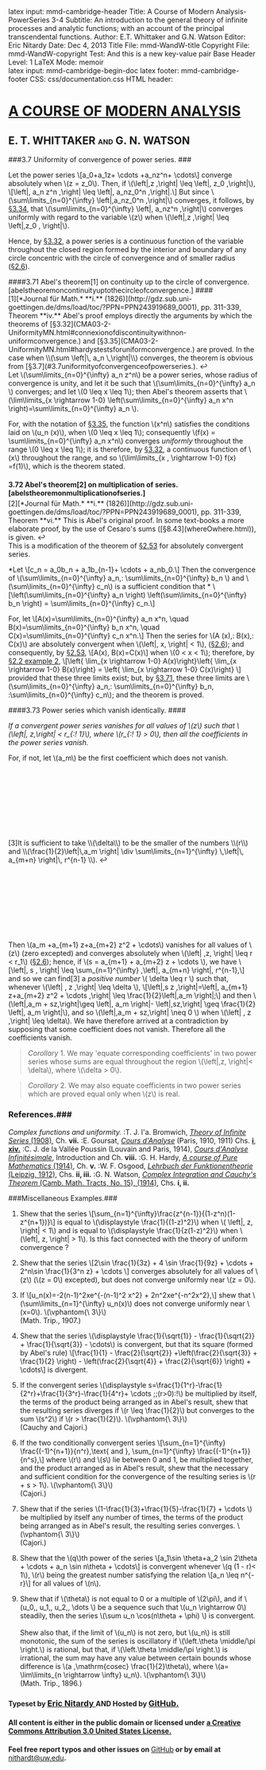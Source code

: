 latex input:	mmd-cambridge-header
Title:	A Course of Modern Analysis-PowerSeries 3-4
Subtitle:	An introduction to the general theory of
	infinite processes and analytic functions;
	with an account of the principal
	transcendental functions.
Author:	E.T. Whittaker and G.N. Watson
Editor:	Eric Nitardy
Date:	Dec 4, 2013
Title File:	mmd-WandW-title
Copyright File:	mmd-WandW-copyright
Test:	And this is a new key-value pair
Base Header Level:	1
LaTeX Mode:	memoir  
latex input:	mmd-cambridge-begin-doc 
latex footer:	mmd-cambridge-footer
CSS:	css/documentation.css
HTML header:	<script type="text/javascript"
	src="http://cdn.mathjax.org/mathjax/latest/MathJax.js?config=TeX-AMS_HTML-full"></script>
	<script type="text/javascript" src="js/showhide.js"></script>
	<script type="text/javascript" src="js/mathjaxend.js"></script>


<div id="header"><h1><a href="CMA00-FrontMN.html">A COURSE OF MODERN<span>&nbsp;</span>ANALYSIS</a></h1><h2>E. T. WHITTAKER <span style="font-size:65%;">AND</span> G.<span>&nbsp;</span>N.<span>&nbsp;</span>WATSON</h2></div>

<div markdown=1 id="content">
<div markdown=1 class="contenttext">

###3.7 Uniformity of convergence of power series. ###

Let the power series 
\\[a_0+a_1z+ \cdots +a_nz^n+ \cdots\\]
converge absolutely when \\(z = z_0\\). Then, if \\(\left|\,z \,\right| \leq \left|\, z_0 \,\right|\\),
\\[\left|\, a_n z^n \,\right| \leq \left|\, a_nz_0^n \,\right|.\\]
But since \\(\sum\limits_{n=0}^{\infty} \left|\,a_nz_0^n \,\right|\\) converges, it follows, by [&#167;3.34](CMA03-2-UniformityMN.html#aconditionduetoweierstrassforuniformconvergence.), that \\(\sum\limits_{n=0}^{\infty} \left|\, a_nz^n \,\right|\\) converges uniformly with regard to the variable \\(z\\) when \\(\left|\,z \,\right| \leq \left|\,z_0 \, \right|\\). 

Hence, by [&#167;3.32,](CMA03-2-UniformityMN.html#connexionofdiscontinuitywithnon-uniformconvergence.) a power series is a continuous function of the variable 
throughout the closed region formed by the interior and boundary of any 
circle concentric with the circle of convergence and of smaller radius ([&#167;2.6](CMA02-3-MoreSeriesMN.html#powerseries)). 

####3.71 Abel's theorem<a class="marginmark" onClick="toggleHide('mn:1,-1');">&#91;1&#93;</a> on continuity up to the circle of convergence. [abelstheoremoncontinuityuptothecircleofconvergence.] ####

</div>



<div markdown=1 class="marginnotes" id="mn:1,-1" style="margin-top: -1em; margin-bottom: -1em;"><a class="marginmark">&#91;1&#93;</a>[*Journal f&uuml;r Math.* **i.** (1826)](http://gdz.sub.uni-goettingen.de/dms/load/toc/?PPN=PPN243919689_0001), pp. 311-339, Theorem **iv.** Abel's proof employs directly the arguments by which the theorems of [&#167;3.32](CMA03-2-UniformityMN.html#connexionofdiscontinuitywithnon-uniformconvergence.) and [&#167;3.35](CMA03-2-UniformityMN.html#hardystestsforuniformconvergence.) are proved. In the case when \\(\sum \left|\, a_n \,\right|\\) converges, the theorem is obvious from [&#167;3.7](#3.7uniformityofconvergenceofpowerseries.).<a onClick="hideIt('mn:1,-1')" title="hide margin note" class="reversefootnote">&#160;&#8617;</a>

</div>



<div markdown=1 class="contenttext">

Let \\(\sum\limits_{n=0}^{\infty} a_n z^n\\) be a power series, whose radius of convergence is unity, and let it be such that \\(\sum\limits_{n=0}^{\infty} a_n \\)  converges; and let \\(0 \leq x \leq 1\\); then Abel's theorem asserts that \\(\lim\limits_{x \rightarrow 1-0} \left(\sum\limits_{n=0}^{\infty} a_n x^n \right)=\sum\limits_{n=0}^{\infty} a_n \\). 

For, with the notation of [&#167;3.35](CMA03-2-UniformityMN.html#hardystestsforuniformconvergence.), 
the function \\(x^n\\)  satisfies the conditions laid on \\(u_n (x)\\), when \\(0 \leq x \leq 1\\); consequently \\(f(x) = \sum\limits_{n=0}^{\infty} a_n x^n\\)  converges *uniformly* throughout the range \\(0 \leq x \leq 1\\); it is therefore, by [&#167;3.32](CMA03-2-UniformityMN.html#connexionofdiscontinuitywithnon-uniformconvergence.), a continuous 
function of \\(x\\) throughout the range, and so \\(\lim\limits_{x \, \rightarrow 1-0} f(x) =f(1)\\), which is the theorem stated. 

#### 3.72 Abel's theorem<a class="marginmark" onClick="toggleHide('mn:2,-1');">&#91;2&#93;</a> on multiplication of series. [abelstheoremonmultiplicationofseries.] ####

</div>



<div markdown=1 class="marginnotes" id="mn:2,-1" style="margin-top: -1em; margin-bottom: -1em;"><a class="marginmark">&#91;2&#93;</a>[*Journal f&uuml;r Math.* **i.** (1826)](http://gdz.sub.uni-goettingen.de/dms/load/toc/?PPN=PPN243919689_0001), pp. 311-339, Theorem **vi.** This is Abel's original proof. In some text-books a more elaborate proof, by the use of Cesaro's sums ([&#167;8.43](whereOwhere.html)), is given.<a onClick="hideIt('mn:2,-1')" title="hide margin note" class="reversefootnote">&#160;&#8617;</a>

</div>



<div markdown=1 class="contenttext">

This is a modification of the theorem of [&#167;2.53](CMA02-3-MoreSeriesMN.html#cauchymultiplication) for absolutely convergent 
series. 

*Let \\[c_n = a_0b_n + a_1b_{n-1}+ \cdots + a_nb_0.\\] 
Then the convergence of \\(\sum\limits_{n=0}^{\infty} a_n,\: \sum\limits_{n=0}^{\infty} b_n \\) and \\(\sum\limits_{n=0}^{\infty} c_n\\) is a sufficient condition that *
\\[\left(\sum\limits_{n=0}^{\infty} a_n \right) \left(\sum\limits_{n=0}^{\infty} b_n \right) = \sum\limits_{n=0}^{\infty} c_n.\\]

For, let 
\\[A(x)=\sum\limits_{n=0}^{\infty} a_n x^n, \quad B(x)=\sum\limits_{n=0}^{\infty} b_n x^n, \quad C(x)=\sum\limits_{n=0}^{\infty} c_n x^n.\\]
Then the series for \\(A (x),\: B(x),\: C(x)\\) are absolutely convergent when 
\\(\left|\, x\, \right| < 1\\), ([&#167;2.6](CMA02-3-MoreSeriesMN.html#powerseries)); 
and consequently, by [&#167;2.53](CMA02-3-MoreSeriesMN.html#cauchymultiplication), 
\\[A(x)\, B(x)=C(x)\\] 
when \\(0 < x < 1\\); therefore, by [&#167;2.2 example 2](CMA02-1-LimitsMN.html#monotonicex2), 
\\[\left\{ \lim_{x \rightarrow 1-0} A(x)\right\}\left\{ \lim_{x \rightarrow 1-0} B(x)\right\} = \left\{ \lim_{x \rightarrow 1-0} C(x)\right\} \\] 
provided that these three limits exist; but, by [&#167;3.71](#abelstheoremoncontinuityuptothecircleofconvergence.), these three limits are \\(\sum\limits_{n=0}^{\infty} a_n,\: \sum\limits_{n=0}^{\infty} b_n, \:\sum\limits_{n=0}^{\infty} c_n\\); and the theorem is proved. 

####3.73 Power series which vanish identically. ####

*If a convergent power series vanishes for all values of \\(z\\) such that \\(\left|\, z\,\right| < r_{\:\! 1}\\), where \\(r_{\:\! 1} > 0\\), then all the coefficients in the power series vanish.*

For, if not, let \\(a_m\\) be the first coefficient which does not vanish. 

</div>



<div markdown=1 class="marginnotes" id="mn:3,+11" style="margin-top: +11em; margin-bottom: +11em;"><a class="marginmark">&#91;3&#93;</a>It is sufficient to take \\(\delta\\) to be the smaller of the numbers \\(r\\) and \\(\frac{1}{2}\left|\,a_m \right| \div \sum\limits_{n=1}^{\infty} \,\left|\, a_{m+n}  \right|\, r^{n-1} \\).<a onClick="hideIt('mn:3,+11')" title="hide margin note" class="reversefootnote">&#160;&#8617;</a>

</div>



<div markdown=1 class="contenttext">

Then \\(a_m +a_{m+1} z+a_{m+2} z^2 + \cdots\\) vanishes for all values of \\(z\\) (zero excepted) and converges absolutely when \\(\left| \,z\, \right| \leq r < r_1\\) ([&#167;2.6](CMA02-3-MoreSeriesMN.html#powerseries)); hence, if \\(s = a_{m+1} + a_{m+2} z +  \cdots \\), we have 
\\[\left|\, s \, \right| \leq \sum_{n=1}^{\infty} \,\left|\, a_{m+n}  \right|\, r^{n-1},\\]
and so we can find<a class="marginmark" onClick="toggleHide('mn:3,+11');">&#91;3&#93;</a> a *positive number* \\( \delta \leq r \\)  such that, whenever \\(\left| \, z \,\right| \leq \delta \\), 
\\[\left|\,s z \,\right|=\left|\, a_{m+1} z+a_{m+2} z^2 + \cdots \,\right| \leq \frac{1}{2}\left|\,a_m \right|;\\]
and then \\(\left|\,a_m + sz\,\right|\geq \left|\, a_m \right|- \left|\,sz\,\right| \geq \frac{1}{2} \left|\, a_m \right|\\), and so \\(\left|\,a_m + sz\,\right| \neq 0 \\) when \\(\left| \, z \,\right| \leq \delta\\). 
We have therefore arrived at a contradiction by supposing that some coefficient does not vanish. Therefore all the coefficients vanish. 

>*Corollary* 1. We may 'equate corresponding coefficients' in two power series whose sums are equal throughout the region \\(\left|\,z\, \right|< \delta\\), where \\(\delta > 0\\). 

>*Corollary* 2. We may also equate coefficients in two power series which are proved equal only when \\(z\\) is real. 


### References.###

*Complex functions and uniformity.*
:T. J. l'a. Bromwich, [*Theory of Infinite Series* (1908)](https://archive.org/details/anintroductiont00bromgoog), Ch. **vii.** 
:E. Goursat, [*Cours d'Analyse*](https://archive.org/details/ed2coursdanalyse01gouruoft) (Paris, 1910, 1911) Chs. [**i**](https://archive.org/details/ed2coursdanalyse01gouruoft), [**xiv.**](https://archive.org/details/coursdanalysemat02gouruoft)
:C. J. de la Vall&eacute;e Poussin (Louvain and Paris, 1914), [*Cours d'Analyse Infinit&eacute;simale*](https://archive.org/details/danalyseinfinitesi01pousrich), 
Introduction and Ch. **viii.** 
:G. H. Hardy, [*A course of Pure Mathematics* (1914)](http://www.gutenberg.org/ebooks/38769), Ch. **v.** 
:W. F. Osgood, [*Lehrbuch der Funktionentheorie* (Leipzig, 1912)](https://archive.org/details/lehrbuchderfunk01osgogoog), Chs. **ii, iii.** 
:G. N. Watson, [*Complex Integration and Cauchy's Theorem* (Camb. Math. Tracts, 
No. 15), (1914)](https://archive.org/details/complexintegrat00watsrich), Chs. **i, ii.** 

<div markdown=1 id="exercises">

###Miscellaneous Examples.### 

1. Shew that the series \\[\sum_{n=1}^{\infty}\frac{z^{n-1}}{(1-z^n)(1-z^{n+1})}\\] is equal to \\(\displaystyle \frac{1}{(1-z)^2}\\) when \\( \left|\, z\, \right| < 1\\) and is equal to \\(\displaystyle \frac{1}{z(1-z)^2}\\) when \\(\left|\, z\, \right| > 1\\). Is this fact connected with the theory of uniform convergence ? 

2. Shew that the series \\[2\sin \frac{1}{3z} + 4 \sin \frac{1}{9z} + \cdots + 2^n\sin \frac{1}{3^n z} + \cdots \\] converges absolutely for all values of \\(z\\) (\\(z = 0\\) excepted), but does not converge uniformly near \\(z = 0\\).

3.  If \\[u_n(x)=-2(n-1)^2xe^{-(n-1)^2 x^2} + 2n^2xe^{-n^2x^2},\\] shew that \\(\sum\limits_{n=1}^{\infty} u_n(x)\\) does not converge uniformly near \\(x=0\\). \\(\vphantom{\\ 3\\}\\)<br>
(Math. Trip., 1907.)

4.  Shew that the series \\(\displaystyle \frac{1}{\sqrt{1}} - \frac{1}{\sqrt{2}} + \frac{1}{\sqrt{3}} - \cdots\\) is convergent, but that its square (formed by Abel's rule) \\[\frac{1}{1} - \frac{2}{\sqrt{2}} +\left(\frac{2}{\sqrt{3}} + \frac{1}{2} \right) - \left(\frac{2}{\sqrt{4}} + \frac{2}{\sqrt{6}} \right) + \cdots\\] is divergent.

5.  If the convergent series \\(\displaystyle s=\frac{1}{1^r}-\frac{1}{2^r}+\frac{1}{3^r}-\frac{1}{4^r}+ \cdots \;\;(r>0)\:\!\\) be multiplied by itself, the terms of the product being arranged as in Abel's result, shew that the resulting series diverges if \\(r \leq \frac{1}{2}\\) but converges to the sum \\(s^2\\) if \\(r > \frac{1}{2}\\). \\(\vphantom{\\ 3\\}\\)<br>
(Cauchy and Cajori.) 

6.   If the two conditionally convergent series \\[\sum_{n=1}^{\infty} \frac{(-1)^{n+1}}{n^r}\,\text{ and }\, \sum_{n=1}^{\infty} \frac{(-1)^{n+1}}{n^s},\\] where \\(r\\) and \\(s\\) lie between 0 and 1, be multiplied together, and the product arranged as in Abel's result, shew that the necessary and sufficient condition for the convergence of the resulting series is \\(r + s > 1\\). \\(\vphantom{\\ 3\\}\\)<br>
(Cajori.)

7.   Shew that if the series \\(1-\frac{1}{3}+\frac{1}{5}-\frac{1}{7} + \cdots \\) be multiplied by itself any number of times, the terms of the product being arranged as in Abel's result, the resulting series converges. \\(\vphantom{\\ 3\\}\\)<br>
(Cajori.)

8.   Shew that the \\(q\\)th power of the series \\[a_1\sin \theta+a_2 \sin 2\theta + \cdots + a_n \sin n\theta + \cdots\\] is convergent whenever \\(q (1 - r)< 1\\), \\(r\\) being the greatest number satisfying the relation \\[a_n \leq n^{-r}\\] for all values of \\(n\\).

9.   Shew that if \\(\theta\\) is not equal to 0 or a multiple of \\(2\pi\\), and if \\(u_0,\, u_1,\, u_2,\, \dots \\) be a sequence such that \\(u_n \rightarrow 0\\) steadily, then the series \\(\sum  u_n \cos(n\theta + \phi) \\) is convergent. <br><br>
Shew also that, if the limit of \\(u_n\\) is not zero, but \\(u_n\\) is still monotonic, the sum of the series is oscillatory if \\(\left.\theta \middle/\pi \right.\\)  is rational, but that, if \\(\left.\theta \middle/\pi \right.\\) is irrational, the sum may have any value between certain bounds whose difference is \\(a \,\mathrm{cosec} \frac{1}{2}\theta\\), where \\(a= \lim\limits_{n \rightarrow \infty} u_n\\). \\(\vphantom{\\ 3\\}\\)<br>
(Math. Trip., 1896.)


</div>

</div>

</div>



<div id="footer">
<h3><span style="font-size:85%;">Typeset by </span><a href="../index.html" target="_blank">Eric Nitardy </a> <span style="font-size:85%;">AND Hosted by </span><a href="https://github.com/"> GitHub.</a></h3>
<h4>All content is either in the public domain or licensed under <a href="http://creativecommons.org/licenses/by/3.0/us/">a Creative Commons Attribution 3.0 United States License.</a></h4>
<h4>Feel free report typos and other issues on <span style="font-weight: 400;"><a href="https://github.com/CdLbB/cdlbb.github.com/tree/master/WandW">GitHub</a></span> or by email at <span style="font-weight: 400;"><a href="&#x6d;&#x61;&#x69;&#108;&#116;&#111;&#58;&#110;&#x69;&#x74;&#104;&#x61;&#114;&#100;&#x74;&#x40;&#x75;&#x77;&#46;&#101;&#x64;&#x75;">&#x6e;&#x69;&#116;&#x68;&#x61;&#114;&#100;&#x74;&#x40;&#117;&#119;&#x2e;&#101;&#x64;&#x75;</a></span>.</h4>
</div>



<div id="navunicont" class="navigation" style="visibility:hidden;" >
<h2 id="contents">Contents</h2>
<ul>
<li class="part"><a onClick="hideIt('navunicont');showIt('navfront');">FRONTMATTER</a>
  <ul>
    <li><a href="CMA00-FrontMN.html#contents">Table of Contents</a></li>
  </ul>
</li>
<li class="part"><a onClick="hideIt('navunicont');showIt('navprocesses');">PROCESSES OF ANALYSIS</a>
  <ul>
    <li class="more"><a onClick="hideIt('navunicont');showIt('navprocesses');"> more . . . </a></li>
    <li><a href="CMA02-1-LimitsMN.html#thetheoryofconvergence">The Theory of Convergence</a></li>
    <li><a href="CMA03-1-ContinuousFnsMN.html#continuousfunctionsanduniformconvergence">Continuity and Uniform Convergence</a>
      <ul>
        <li><a href="CMA03-1-ContinuousFnsMN.html#thedependenceofonecomplexnumberonanother">Functions of a Complex Variable</a></li>
        <li><a href="CMA03-1-ContinuousFnsMN.html#continuityoffunctionsofrealvariables">Continuity of Functions of Real Variables</a></li>
	<li><a href="CMA03-2-UniformityMN.html#seriesofvariableterms.uniformityofconvergence.">Uniformity of Convergence</a></li>
	<li><a href="CMA03-2-UniformityMN.html#discussionofaparticulardoubleseries.">A Particular Double Series</a></li>
	<li><a href="CMA03-3-Heine-BorelMN.html#theconceptofuniformity.">The Concept of Uniformity</a></li>
	<li><a href="CMA03-3-Heine-BorelMN.html#themodifiedheine-boreltheorem.">The Modified Heine-Borel Theorem</a></li>
	<li class="current"><a href="#3.7uniformityofconvergenceofpowerseries.">Uniform Convergence of Power Series</a>
	   <ul>
	       <li ><a href="#abelstheoremoncontinuityuptothecircleofconvergence.">Abel&#8217;s theorem on continuity up to the circle of convergence</a>
              <li><a href="#abelstheoremonmultiplicationofseries.">Abel&#8217;s theorem on multiplication of series</a>
              <li><a href="#3.73powerserieswhichvanishidentically.">Power series which vanish identically</a>
          </ul>
       </li>
       <li class="current"><a href="#references.">References</a></li>
        <li class="current"><a href="#miscellaneousexamples.">Miscellaneous Examples</a></li>
      </ul>
    </li>
    <li><a href="CMA04-1-IntegrationMN.html">The Theory of Riemann Integration</a></li>
    <li class="more"><a onClick="hideIt('navunicont');showIt('navprocesses');"> more . . . </a></li>
  </ul>
</li>
<li class="part"><a onClick="hideIt('navunicont');showIt('navtranscendental');">THE TRANSCENDENTAL FUNCTIONS</a></li>
<li class="part"><a onClick="hideIt('navunicont');showIt('navback');">BACKMATTER</a> 
   <ul >
     <li ><a href="CMA24-Appendix-I-LogrithmAndExponentialMN.html">Appendix</a></li>
   </ul>
</li>
</ul>
</div>


<div id="navfront" class="navigation" style="visibility:hidden;" >
<h2 id="contents">Contents</h2>
<ul>
<li class="part"><a>FRONTMATTER</a>
  <ul>
    <li><a href="CMA00-FrontMN.html#acourseof">Title Page</a></li>
    <li><a href="CMA00-FrontMN.html#cambridgeuniversitypress">Copyright</a></li>
    <li><a href="CMA00-FrontMN.html#preface">Preface</a></li>
    <li><a href="CMA00-FrontMN.html#editorsnote">Editor&#8217;s Note</a></li>
    <li class="toc"><a href="CMA00-FrontMN.html#contents">Table of Contents</a></li>
  </ul>
</li>
<li class="part"><a onClick="hideIt('navfront');showIt('navprocesses');">PROCESSES OF ANALYSIS</a>  
<ul>
    <li class="more current"><a onClick="showIt('navunicont');hideIt('navfront');"> you are here . . . </a></li>
  </ul>
</li>
<li class="part"><a onClick="hideIt('navfront');showIt('navtranscendental');">THE TRANSCENDENTAL FUNCTIONS</a></li>
<li class="part"><a onClick="hideIt('navfront');showIt('navback');">BACKMATTER</a></li>
</ul>
</div>


<div id="navprocesses" class="navigation" style="visibility:hidden;" >
<h2 id="contents">Contents</h2>
<ul>
<li class="part"><a onClick="showIt('navfront');hideIt('navprocesses');">FRONTMATTER</a></li>
<li class="part"><a>PROCESSES OF ANALYSIS</a>
  <ul >
    <li><a href="CMA01-ComplexMN.html">Complex Numbers</a></li>
    <li><a href="CMA02-1-LimitsMN.html">The Theory of Convergence</a></li>
     <li><a href="#" onClick="showIt('navunicont');hideIt('navprocesses');">Continuity and Uniform Convergence</a></li>
     <li class="more current"><a onClick="showIt('navunicont');hideIt('navprocesses');"> you are here . . . </a></li>
     <li><a href="CMA04-1-IntegrationMN.html">The Theory of Riemann Integration</a></li>
     <li><a href="CMA05-1-AnalyticFunctionsMN.html">The Properties of Analytic Functions</a></li>
      <li><a href="CMA06-1-ResiduesMN.html">The Theory of Residues</a></li>
     <li><a href="CMA07-1-ExpansionOfFunctionsMN.html">Expanding Functions in Infinite Series</a></li>
     <li class="notdone"><a href="whereOwhere.html">Asymptotic Expansions and Summability</a></li>
     <li class="notdone"><a href="whereOwhere.html">Fourier Series &amp; Trigonometrical Series</a></li>
     <li class="notdone"><a href="whereOwhere.html">Linear Differential Equations</a></li>
     <li class="notdone"><a href="whereOwhere.html">Integral Equations</a></li>
  </ul>
</li>
<li class="part"><a onClick="hideIt('navprocesses');showIt('navtranscendental');">THE TRANSCENDENTAL FUNCTIONS</a></li>
<li class="part"><a onClick="hideIt('navprocesses');showIt('navback');">BACKMATTER</a></li>
</ul>
</div>


<div id="navtranscendental" class="navigation" style="visibility:hidden;" >
<h2 id="contents">Contents</h2>
<ul>
<li class="part"><a onClick="showIt('navfront');hideIt('navtranscendental');">FRONTMATTER</a></li>
<li class="part"><a onClick="showIt('navprocesses');hideIt('navtranscendental');">PROCESSES OF ANALYSIS</a> 
<ul>
    <li class="more current"><a onClick="showIt('navunicont');hideIt('navtranscendental');"> you are here . . . </a></li>
  </ul>
</li>
<li class="part"><a>THE TRANSCENDENTAL FUNCTIONS</a>
  <ul>
    <li class="notdone"><a href="whereOwhere.html">The Gamma Function</a></li>
    <li class="notdone"><a href="whereOwhere.html">The Zeta Function</a></li>
    <li class="notdone"><a href="whereOwhere.html">The Hypergeometric Function</a></li>
    <li class="notdone"><a href="whereOwhere.html">Legendre Functions</a></li>
    <li class="notdone"><a href="whereOwhere.html">The Confluent Hypergeometric Function</a></li>
    <li class="notdone"><a href="whereOwhere.html">Bessel Functions</a></li>
    <li class="notdone"><a href="whereOwhere.html">The Equations of Mathematical Physics</a></li>
    <li class="notdone"><a href="whereOwhere.html">Mathieu Functions</a></li>
    <li class="notdone"><a href="whereOwhere.html">Elliptic &amp; Weierstrassian Functions</a></li>
    <li class="notdone"><a href="whereOwhere.html">The Theta Functions</a></li>
    <li class="notdone"><a href="whereOwhere.html">The Jacobian Elliptic Functions</a></li>
    <li class="notdone"><a href="whereOwhere.html">Ellipsoidal Harmonics &amp; Lam&eacute;&#8217;s Equation</a></li> 
  </ul>
  </li>
<li class="part"><a onClick="hideIt('navtranscendental');showIt('navback');">BACKMATTER</a></li>
</ul>
</div>


<div id="navback" class="navigation" style="visibility:hidden;" >
<h2 id="contents">Contents</h2>
<ul>
<li class="part"><a onClick="showIt('navfront');hideIt('navback');">FRONTMATTER</a></li>
<li class="part"><a onClick="showIt('navprocesses');hideIt('navback');">PROCESSES OF ANALYSIS</a>  
<ul>
    <li class="more current"><a onClick="showIt('navunicont');hideIt('navback');"> you are here . . . </a></li>
  </ul>
</li>
<li class="part"><a onClick="showIt('navtranscendental');hideIt('navback');">THE TRANSCENDENTAL FUNCTIONS</a></li>
<li class="part"><a>BACKMATTER</a>
  <ul >
    <li ><a href="CMA24-Appendix-I-LogrithmAndExponentialMN.html">Appendix</a></li>
    <li ><a href="whereOwhere.html">Authors Quoted</a></li>
  </ul>
</li>
</ul>
</div>



<div id="navfixedleft" class="fixedBleft">
<p><a href="CMA03-3-Heine-BorelMN.html">&#x25C0;</a></p>
</div>

<div id="navfixedrightempty" class="fixedBright" style="visibility: visible;">
<p><a onClick="showIt('navunicont');hideIt('navfront');hideIt('navprocesses');hideIt('navtranscendental');hideIt('navback');showIt('navfixedrightlist');hideIt('navfixedrightempty');" style="float: left;">&#x25A4;</a> <a href="CMA04-1-IntegrationMN.html" style="float: right;">&#x25B6;</a></p>
</div>

<div  id="navfixedrightlist" class="fixedBright" style="visibility: hidden;">
<p><a onClick="hideIt('navunicont');hideIt('navfront');hideIt('navprocesses');hideIt('navtranscendental');hideIt('navback');hideIt('navfixedrightlist');showIt('navfixedrightempty');" style="float: left;">&#x25A2;</a> <a href="CMA04-1-IntegrationMN.html" style="float: right;">&#x25B6;	</a></p>
</div>

